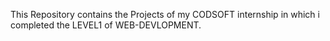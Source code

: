 This Repository contains the Projects of my CODSOFT internship in which i completed the LEVEL1 of WEB-DEVLOPMENT.
